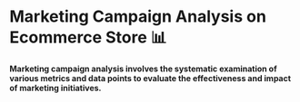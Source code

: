 <p>
  <h1 align="left"><b> Marketing Campaign Analysis on Ecommerce Store 📊 </b></h1>
</p>

<a align="left"><b> Marketing campaign analysis involves the systematic examination of various metrics and data points to evaluate the effectiveness and impact of marketing initiatives.</b></a>
